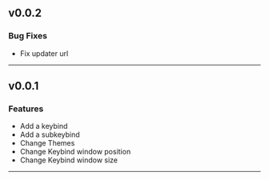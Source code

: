 ## v0.0.2

### Bug Fixes
- Fix updater url
---

## v0.0.1

### Features

- Add a keybind
- Add a subkeybind
- Change Themes
- Change Keybind window position
- Change Keybind window size

---

